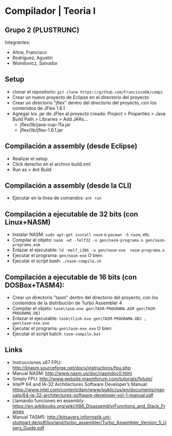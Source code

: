 # Compilador | Teoria I

## Grupo 2 (PLUSTRUNC)

Integrantes:
 * Altoe, Francisco
 * Rodríguez, Agustín
 * Woinilovicz, Salvador

## Setup
 * clonar el repositorio:
`git clone https://github.com/FranciscoDA/compi`
 * Crear un nuevo proyecto de Eclipse en el directorio del proyecto
 * Crear un directorio "jflex" dentro del directorio del proyecto, con los contenidos de JFlex 1.6.1
 * Agregar los .jar de JFlex al proyecto creado: Project > Properties > Java Build Path > Libraries > Add JARs...
   * jflex/lib/java-cup-11a.jar
   * jflex/lib/jflex-1.6.1.jar

## Compilación a assembly (desde Eclipse)
 * Realizar el setup
 * Click derecho en el archivo build.xml
 * Run as > Ant Build

## Compilación a assembly (desde la CLI)
 * Ejecutar en la línea de comandos: `ant run`

## Compilación a ejecutable de 32 bits (con Linux+NASM)
 * Instalar NASM: `sudo apt-get install nasm` o `pacman -S nasm`, etc.
 * Compilar el objeto: `nasm -wt -felf32 -o gen/nasm-programa.o gen/nasm-programa.asm`
 * Enlazar el ejecutable: `ld -melf_i386 -o gen/nasm-exe  nasm-programa.o`
 * Ejecutar el programa: `gen/nasm-exe`
O bien:
 * Ejecutar el script bash: `./nasm-compile.sh`

## Compilación a ejecutable de 16 bits (con DOSBox+TASM4):
 * Crear un directorio "tasm" dentro del directorio del proyecto, con los contenidos de la distribución de Turbo Assembler 4
 * Compilar el objeto: `tasm\tasm.exe gen\TASM-PROGRAMA.ASM gen\TASM-PROGRAMA.OBJ`
 * Enlazar el ejecutable: `tasm\tlink.exe gen\TASM-PROGRAMA.OBJ , gen\tasm-exe.exe`
 * Ejecutar el programa: `gen\tasm-exe.exe`
O bien:
 * Ejecutar el script batch: `tasm-compile.bat`

## Links
 * Instrucciones x87 FPU: http://linasm.sourceforge.net/docs/instructions/fpu.php
 * Manual NASM: http://www.nasm.us/doc/nasmdoc0.html
 * Simply FPU: http://www.website.masmforum.com/tutorials/fptute/
 * Intel® 64 and IA-32 Architectures Software Developer’s Manual: https://www.intel.com/content/dam/www/public/us/en/documents/manuals/64-ia-32-architectures-software-developer-vol-1-manual.pdf
 * Llamando funciones en assembly: https://en.wikibooks.org/wiki/X86_Disassembly/Functions_and_Stack_Frames
 * Manual TASM5: http://bitsavers.informatik.uni-stuttgart.de/pdf/borland/turbo_assembler/Turbo_Assembler_Version_5_Users_Guide.pdf
